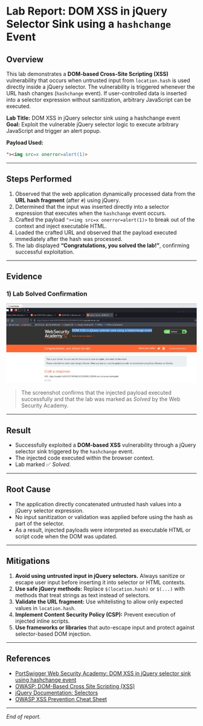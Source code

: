 # Lab Report: DOM XSS in jQuery Selector Sink using a `hashchange` Event

## Overview
This lab demonstrates a **DOM-based Cross-Site Scripting (XSS)** vulnerability that occurs when untrusted input from `location.hash` is used directly inside a jQuery selector. The vulnerability is triggered whenever the URL hash changes (`hashchange` event). If user-controlled data is inserted into a selector expression without sanitization, arbitrary JavaScript can be executed.

**Lab Title:** DOM XSS in jQuery selector sink using a hashchange event  
**Goal:** Exploit the vulnerable jQuery selector logic to execute arbitrary JavaScript and trigger an alert popup.

**Payload Used:**
```html
"><img src=x onerror=alert(1)>
```

---

## Steps Performed
1. Observed that the web application dynamically processed data from the **URL hash fragment** (after `#`) using jQuery.  
2. Determined that the input was inserted directly into a selector expression that executes when the `hashchange` event occurs.  
3. Crafted the payload `"><img src=x onerror=alert(1)>` to break out of the context and inject executable HTML.  
4. Loaded the crafted URL and observed that the payload executed immediately after the hash was processed.  
5. The lab displayed **“Congratulations, you solved the lab!”**, confirming successful exploitation.

---

## Evidence

### 1) Lab Solved Confirmation
![Lab Solved Screenshot](/images/DOM%20XSS%20in%20jQuery%20selector%20sink%20using%20a%20hashchange%20event%20lab%20solved.jpg)

> The screenshot confirms that the injected payload executed successfully and that the lab was marked as *Solved* by the Web Security Academy.

---

## Result
- Successfully exploited a **DOM-based XSS** vulnerability through a jQuery selector sink triggered by the `hashchange` event.  
- The injected code executed within the browser context.  
- Lab marked ✅ *Solved*.

---

## Root Cause
- The application directly concatenated untrusted hash values into a jQuery selector expression.  
- No input sanitization or validation was applied before using the hash as part of the selector.  
- As a result, injected payloads were interpreted as executable HTML or script code when the DOM was updated.

---

## Mitigations
1. **Avoid using untrusted input in jQuery selectors.** Always sanitize or escape user input before inserting it into selector or HTML contexts.  
2. **Use safe jQuery methods:** Replace `$(location.hash)` or `$(...)` with methods that treat strings as text instead of selectors.  
3. **Validate the URL fragment:** Use whitelisting to allow only expected values in `location.hash`.  
4. **Implement Content Security Policy (CSP):** Prevent execution of injected inline scripts.  
5. **Use frameworks or libraries** that auto-escape input and protect against selector-based DOM injection.

---

## References
- [PortSwigger Web Security Academy: DOM XSS in jQuery selector sink using hashchange event](https://portswigger.net/web-security/cross-site-scripting/dom-based/jquery-selector-sink)  
- [OWASP: DOM-Based Cross Site Scripting (XSS)](https://owasp.org/www-community/attacks/DOM_Based_XSS)  
- [jQuery Documentation: Selectors](https://api.jquery.com/category/selectors/)  
- [OWASP XSS Prevention Cheat Sheet](https://cheatsheetseries.owasp.org/cheatsheets/Cross_Site_Scripting_Prevention_Cheat_Sheet.html)

---
*End of report.*
